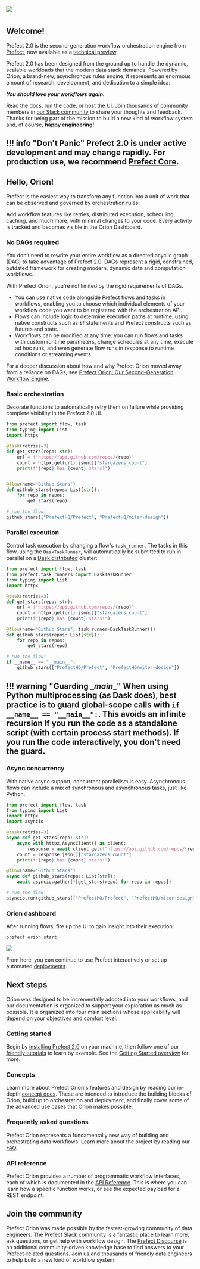 
![](./img/logos/prefect-orion-constellation-banner-light.png)

#

## Welcome!

Prefect 2.0 is the second-generation workflow orchestration engine from [Prefect](https://www.prefect.io), now available as a [technical preview](faq/#why-is-orion-a-technical-preview).

Prefect 2.0 has been designed from the ground up to handle the dynamic, scalable workloads that the modern data stack demands. Powered by Orion, a brand-new, asynchronous rules engine, it represents an enormous amount of research, development, and dedication to a simple idea:

_**You should love your workflows again.**_

Read the docs, run the code, or host the UI. Join thousands of community members in [our Slack community](https://www.prefect.io/slack) to share your thoughts and feedback. Thanks for being part of the mission to build a new kind of workflow system and, of course, **happy engineering!**

!!! info "Don't Panic"
    Prefect 2.0 is under active development and may change rapidly. For production use, we recommend [Prefect Core](https://github.com/prefecthq/prefect).
---

## Hello, Orion!

Prefect is the easiest way to transform any function into a unit of work that can be observed and governed by orchestration rules. 

Add workflow features like retries, distributed execution, scheduling, caching, and much more, with minimal changes to your code. Every activity is tracked and becomes visible in the Orion Dashboard.

### No DAGs required

You don’t need to rewrite your entire workflow as a directed acyclic graph (DAG) to take advantage of Prefect 2.0. DAGs represent a rigid, constrained, outdated framework for creating modern, dynamic data and computation workflows. 

With Prefect Orion, you're not limited by the rigid requirements of DAGs. 

- You can use native code alongside Prefect flows and tasks in workflows, enabling you to choose which individual elements of your workflow code you want to be registered with the orchestration API.
- Flows can include logic to determine execution paths at runtime, using native constructs such as `if` statements and Prefect constructs such as futures and state.
- Workflows can be modified at any time: you can run flows and tasks with custom runtime parameters, change schedules at any time, execute ad hoc runs, and even generate flow runs in response to runtime conditions or streaming events.

For a deeper discussion about how and why Prefect Orion moved away from a reliance on DAGs, see [Prefect Orion: Our Second-Generation Workflow Engine](https://www.prefect.io/blog/announcing-prefect-orion/).

### Basic orchestration

Decorate functions to automatically retry them on failure while providing complete visibility in the Prefect 2.0 UI.


```python hl_lines="1 6 13"
from prefect import flow, task
from typing import List
import httpx

@task(retries=3)
def get_stars(repo: str):
    url = f"https://api.github.com/repos/{repo}"
    count = httpx.get(url).json()["stargazers_count"]
    print(f"{repo} has {count} stars!")


@flow(name="Github Stars")
def github_stars(repos: List[str]):
    for repo in repos:
        get_stars(repo)

# run the flow!
github_stars(["PrefectHQ/Prefect", "PrefectHQ/miter-design"])
```

### Parallel execution

Control task execution by changing a flow's `task_runner`. The tasks in this flow, using the `DaskTaskRunner`, will automatically be submitted to run in parallel on a [Dask.distributed](http://distributed.dask.org/) cluster:

```python hl_lines="2 14"
from prefect import flow, task
from prefect.task_runners import DaskTaskRunner
from typing import List
import httpx

@task(retries=3)
def get_stars(repo: str):
    url = f"https://api.github.com/repos/{repo}"
    count = httpx.get(url).json()["stargazers_count"]
    print(f"{repo} has {count} stars!")

@flow(name="Github Stars", task_runner=DaskTaskRunner())
def github_stars(repos: List[str]):
    for repo in repos:
        get_stars(repo)

# run the flow!
if __name__ == "__main__":
    github_stars(["PrefectHQ/Prefect", "PrefectHQ/miter-design"])
```

!!! warning "Guarding \__main__"
    When using Python multiprocessing (as Dask does), best practice is to guard global-scope calls with `if __name__ == "__main__":`. This avoids an infinite recursion if you run the code as a standalone script (with certain process start methods). If you run the code interactively, you don't need the guard.
---

### Async concurrency

With native async support, concurrent parallelism is easy. Asynchronous flows can include a mix of synchronous and asynchronous tasks, just like Python.

```python hl_lines="4 8-10 16-17 21"
from prefect import flow, task
from typing import List
import httpx
import asyncio

@task(retries=3)
async def get_stars(repo: str):
    async with httpx.AsyncClient() as client:
        response = await client.get(f"https://api.github.com/repos/{repo}")
    count = response.json()["stargazers_count"]
    print(f"{repo} has {count} stars!")

@flow(name="Github Stars")
async def github_stars(repos: List[str]):
    await asyncio.gather(*[get_stars(repo) for repo in repos])

# run the flow!
asyncio.run(github_stars(["PrefectHQ/Prefect", "PrefectHQ/miter-design"]))
```

### Orion dashboard

After running flows, fire up the UI to gain insight into their execution:

```bash
prefect orion start
```

![](./img/ui/orion-dashboard.png)

From here, you can continue to use Prefect interactively or set up automated [deployments](concepts/deployments.md).

## Next steps

Orion was designed to be incrementally adopted into your workflows, and our documentation is organized to support your exploration as much as possible. It is organized into four main sections whose applicability will depend on your objectives and comfort level.

### Getting started

Begin by [installing Prefect 2.0](getting-started/installation.md) on your machine, then follow one of our [friendly tutorials](tutorials/first-steps) to learn by example. See the [Getting Started overview](getting-started/overview) for more.

### Concepts

Learn more about Prefect Orion's features and design by reading our in-depth [concept docs](concepts/overview.md). These are intended to introduce the building blocks of Orion, build up to orchestration and deployment, and finally cover some of the advanced use cases that Orion makes possible.

### Frequently asked questions

Prefect Orion represents a fundamentally new way of building and orchestrating data workflows. Learn more about the project by reading our [FAQ](faq.md).

### API reference

Prefect Orion provides a number of programmatic workflow interfaces, each of which is documented in the [API Reference](api-ref/overview). This is where you can learn how a specific function works, or see the expected payload for a REST endpoint.

## Join the community

Prefect Orion was made possible by the fastest-growing community of data engineers. The [Prefect Slack community](https://prefect.io/slack) is a fantastic place to learn more, ask questions, or get help with workflow design. The [Prefect Discourse](https://discourse.prefect.io/) is an additional community-driven knowledge base to find answers to your Prefect-related questions. Join us and thousands of friendly data engineers to help build a new kind of workflow system.
